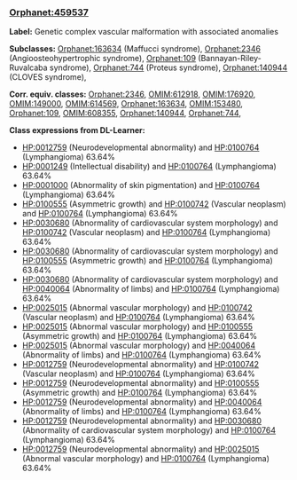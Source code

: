 
### [Orphanet:459537](http://www.orpha.net/ORDO/Orphanet_459537)
**Label:** Genetic complex vascular malformation with associated anomalies

**Subclasses:** [Orphanet:163634](http://www.orpha.net/ORDO/Orphanet_163634) (Maffucci syndrome), [Orphanet:2346](http://www.orpha.net/ORDO/Orphanet_2346) (Angioosteohypertrophic syndrome), [Orphanet:109](http://www.orpha.net/ORDO/Orphanet_109) (Bannayan-Riley-Ruvalcaba syndrome), [Orphanet:744](http://www.orpha.net/ORDO/Orphanet_744) (Proteus syndrome), [Orphanet:140944](http://www.orpha.net/ORDO/Orphanet_140944) (CLOVES syndrome), 

**Corr. equiv. classes:** [Orphanet:2346](http://www.orpha.net/ORDO/Orphanet_2346), [OMIM:612918](http://purl.obolibrary.org/obo/OMIM_612918), [OMIM:176920](http://purl.obolibrary.org/obo/OMIM_176920), [OMIM:149000](http://purl.obolibrary.org/obo/OMIM_149000), [OMIM:614569](http://purl.obolibrary.org/obo/OMIM_614569), [Orphanet:163634](http://www.orpha.net/ORDO/Orphanet_163634), [OMIM:153480](http://purl.obolibrary.org/obo/OMIM_153480), [Orphanet:109](http://www.orpha.net/ORDO/Orphanet_109), [OMIM:608355](http://purl.obolibrary.org/obo/OMIM_608355), [Orphanet:140944](http://www.orpha.net/ORDO/Orphanet_140944), [Orphanet:744](http://www.orpha.net/ORDO/Orphanet_744), 

**Class expressions from DL-Learner:**

- [HP:0012759](http://purl.obolibrary.org/obo/HP_0012759) (Neurodevelopmental abnormality) and [HP:0100764](http://purl.obolibrary.org/obo/HP_0100764) (Lymphangioma) 63.64%
- [HP:0001249](http://purl.obolibrary.org/obo/HP_0001249) (Intellectual disability) and [HP:0100764](http://purl.obolibrary.org/obo/HP_0100764) (Lymphangioma) 63.64%
- [HP:0001000](http://purl.obolibrary.org/obo/HP_0001000) (Abnormality of skin pigmentation) and [HP:0100764](http://purl.obolibrary.org/obo/HP_0100764) (Lymphangioma) 63.64%
- [HP:0100555](http://purl.obolibrary.org/obo/HP_0100555) (Asymmetric growth) and [HP:0100742](http://purl.obolibrary.org/obo/HP_0100742) (Vascular neoplasm) and [HP:0100764](http://purl.obolibrary.org/obo/HP_0100764) (Lymphangioma) 63.64%
- [HP:0030680](http://purl.obolibrary.org/obo/HP_0030680) (Abnormality of cardiovascular system morphology) and [HP:0100742](http://purl.obolibrary.org/obo/HP_0100742) (Vascular neoplasm) and [HP:0100764](http://purl.obolibrary.org/obo/HP_0100764) (Lymphangioma) 63.64%
- [HP:0030680](http://purl.obolibrary.org/obo/HP_0030680) (Abnormality of cardiovascular system morphology) and [HP:0100555](http://purl.obolibrary.org/obo/HP_0100555) (Asymmetric growth) and [HP:0100764](http://purl.obolibrary.org/obo/HP_0100764) (Lymphangioma) 63.64%
- [HP:0030680](http://purl.obolibrary.org/obo/HP_0030680) (Abnormality of cardiovascular system morphology) and [HP:0040064](http://purl.obolibrary.org/obo/HP_0040064) (Abnormality of limbs) and [HP:0100764](http://purl.obolibrary.org/obo/HP_0100764) (Lymphangioma) 63.64%
- [HP:0025015](http://purl.obolibrary.org/obo/HP_0025015) (Abnormal vascular morphology) and [HP:0100742](http://purl.obolibrary.org/obo/HP_0100742) (Vascular neoplasm) and [HP:0100764](http://purl.obolibrary.org/obo/HP_0100764) (Lymphangioma) 63.64%
- [HP:0025015](http://purl.obolibrary.org/obo/HP_0025015) (Abnormal vascular morphology) and [HP:0100555](http://purl.obolibrary.org/obo/HP_0100555) (Asymmetric growth) and [HP:0100764](http://purl.obolibrary.org/obo/HP_0100764) (Lymphangioma) 63.64%
- [HP:0025015](http://purl.obolibrary.org/obo/HP_0025015) (Abnormal vascular morphology) and [HP:0040064](http://purl.obolibrary.org/obo/HP_0040064) (Abnormality of limbs) and [HP:0100764](http://purl.obolibrary.org/obo/HP_0100764) (Lymphangioma) 63.64%
- [HP:0012759](http://purl.obolibrary.org/obo/HP_0012759) (Neurodevelopmental abnormality) and [HP:0100742](http://purl.obolibrary.org/obo/HP_0100742) (Vascular neoplasm) and [HP:0100764](http://purl.obolibrary.org/obo/HP_0100764) (Lymphangioma) 63.64%
- [HP:0012759](http://purl.obolibrary.org/obo/HP_0012759) (Neurodevelopmental abnormality) and [HP:0100555](http://purl.obolibrary.org/obo/HP_0100555) (Asymmetric growth) and [HP:0100764](http://purl.obolibrary.org/obo/HP_0100764) (Lymphangioma) 63.64%
- [HP:0012759](http://purl.obolibrary.org/obo/HP_0012759) (Neurodevelopmental abnormality) and [HP:0040064](http://purl.obolibrary.org/obo/HP_0040064) (Abnormality of limbs) and [HP:0100764](http://purl.obolibrary.org/obo/HP_0100764) (Lymphangioma) 63.64%
- [HP:0012759](http://purl.obolibrary.org/obo/HP_0012759) (Neurodevelopmental abnormality) and [HP:0030680](http://purl.obolibrary.org/obo/HP_0030680) (Abnormality of cardiovascular system morphology) and [HP:0100764](http://purl.obolibrary.org/obo/HP_0100764) (Lymphangioma) 63.64%
- [HP:0012759](http://purl.obolibrary.org/obo/HP_0012759) (Neurodevelopmental abnormality) and [HP:0025015](http://purl.obolibrary.org/obo/HP_0025015) (Abnormal vascular morphology) and [HP:0100764](http://purl.obolibrary.org/obo/HP_0100764) (Lymphangioma) 63.64%


